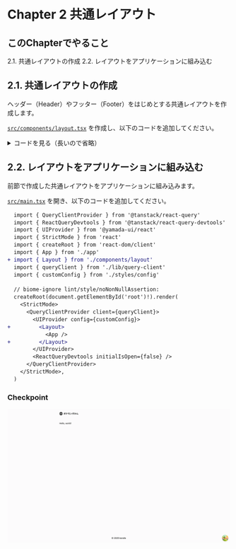 # Chapter 2 共通レイアウト

## このChapterでやること

2.1. 共通レイアウトの作成
2.2. レイアウトをアプリケーションに組み込む

## 2.1. 共通レイアウトの作成

ヘッダー（Header）やフッター（Footer）をはじめとする共通レイアウトを作成します。

[`src/components/layout.tsx`](https://github.com/koralle/geek-project-pokemon-app/blob/chapter_02/implement-global-layout/src/components/layout.tsx) を作成し、以下のコードを追加してください。

<details>
  <summary>コードを見る（長いので省略）</summary>

```diff
+ import { Box, Center, Grid, HStack, Image, Spacer, Text } from '@yamada-ui/react'
+ import { memo } from 'react'
+ import type { ReactNode } from 'react'
+ 
+ const Wrapper = ({ children }: { children: ReactNode }) => (
+   <Box
+     maxW={960}
+     minW={320}
+     w="100%"
+     px={{ base: 4, md: 8 }}
+     py={6}
+     h="100%"
+   >
+     {children}
+   </Box>
+ )
+ 
+ const Header = () => {
+   return (
+     <Center
+       as="header"
+       backdropBlur="0.5rem"
+       backdropFilter="auto"
+       backdropSaturate="180%"
+       position="sticky"
+       top={0}
+       left={0}
+       right={0}
+       zIndex={1}
+     >
+       <Wrapper>
+         <HStack>
+           <Image
+             src="title.png"
+             alt="ポケモンずかん"
+             decoding="auto"
+           />
+           <Spacer />
+         </HStack>
+       </Wrapper>
+     </Center>
+   )
+ }
+ 
+ const Main = ({ children }: { children: ReactNode }) => (
+   <Center
+     as="main"
+     id="main"
+     minH="100%"
+   >
+     <Wrapper>{children}</Wrapper>
+   </Center>
+ )
+ 
+ const Footer = memo(() => (
+   <Center as="footer">
+     <Wrapper>
+       <Center>
+         <Text>&copy; 2025 koralle</Text>
+       </Center>
+     </Wrapper>
+   </Center>
+ ))
+ 
+ export const Layout = ({ children }: { children: ReactNode }) => (
+   <Grid
+     minW="100svi"
+     minH="100svb"
+     templateRows="max-content 1fr max-content"
+     gap={0}
+   >
+     <Header />
+     <Main>{children}</Main>
+     <Footer />
+   </Grid>
+ )
```

</details>


## 2.2. レイアウトをアプリケーションに組み込む

前節で作成した共通レイアウトをアプリケーションに組み込みます。

[`src/main.tsx`](https://github.com/koralle/geek-project-pokemon-app/blob/chapter_02/implement-global-layout/src/main.tsx) を開き、以下のコードを追加してください。

```diff
  import { QueryClientProvider } from '@tanstack/react-query'
  import { ReactQueryDevtools } from '@tanstack/react-query-devtools'
  import { UIProvider } from '@yamada-ui/react'
  import { StrictMode } from 'react'
  import { createRoot } from 'react-dom/client'
  import { App } from './app'
+ import { Layout } from './components/layout'
  import { queryClient } from './lib/query-client'
  import { customConfig } from './styles/config'
  
  // biome-ignore lint/style/noNonNullAssertion:
  createRoot(document.getElementById('root')!).render(
    <StrictMode>
      <QueryClientProvider client={queryClient}>
        <UIProvider config={customConfig}>
+         <Layout>
            <App />
+         </Layout>
        </UIProvider>
        <ReactQueryDevtools initialIsOpen={false} />
      </QueryClientProvider>
    </StrictMode>,
  )
```

### Checkpoint

<img src="./images/chapter_02/implemented-global-layout.webp" width="800">
